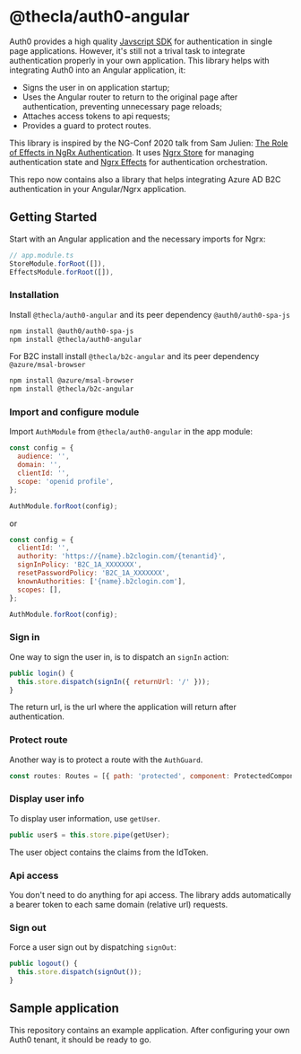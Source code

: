 # @thecla/auth0-angular

Auth0 provides a high quality [Javscript SDK](https://auth0.com/docs/libraries/auth0-spa-js) for authentication in single page applications. However, it's still not a trival task to integrate authentication properly in your own application. This library helps with integrating Auth0 into an Angular application, it:

- Signs the user in on application startup;
- Uses the Angular router to return to the original page after authentication, preventing unnecessary page reloads;
- Attaches access tokens to api requests;
- Provides a guard to protect routes.

This library is inspired by the NG-Conf 2020 talk from Sam Julien: [The Role of Effects in NgRx Authentication](https://www.ng-conf.org/2020/sessions/rxwut/). It uses [Ngrx Store](https://ngrx.io/guide/store) for managing authentication state and [Ngrx Effects](https://ngrx.io/guide/effects) for authentication orchestration.

This repo now contains also a library that helps integrating Azure AD B2C authentication in your Angular/Ngrx application.

## Getting Started

Start with an Angular application and the necessary imports for Ngrx:

```js
// app.module.ts
StoreModule.forRoot([]),
EffectsModule.forRoot([]),
```

### Installation

Install `@thecla/auth0-angular` and its peer dependency `@auth0/auth0-spa-js`

```sh
npm install @auth0/auth0-spa-js
npm install @thecla/auth0-angular
```

For B2C install install `@thecla/b2c-angular` and its peer dependency `@azure/msal-browser`

```sh
npm install @azure/msal-browser
npm install @thecla/b2c-angular
```

### Import and configure module

Import `AuthModule` from `@thecla/auth0-angular` in the app module:

```js
const config = {
  audience: '',
  domain: '',
  clientId: '',
  scope: 'openid profile',
};

AuthModule.forRoot(config);
```

or 

```js
const config = {
  clientId: '',
  authority: 'https://{name}.b2clogin.com/{tenantid}',
  signInPolicy: 'B2C_1A_XXXXXXX',
  resetPasswordPolicy: 'B2C_1A_XXXXXXX',
  knownAuthorities: ['{name}.b2clogin.com'],
  scopes: [],
};

AuthModule.forRoot(config);
```

### Sign in

One way to sign the user in, is to dispatch an `signIn` action:

```js
public login() {
  this.store.dispatch(signIn({ returnUrl: '/' }));
}
```

The return url, is the url where the application will return after authentication.

### Protect route

Another way is to protect a route with the `AuthGuard`.

```js
const routes: Routes = [{ path: 'protected', component: ProtectedComponent, canActivate: [AuthGuard] }];
```

### Display user info

To display user information, use `getUser`.

```js
public user$ = this.store.pipe(getUser);
```

The user object contains the claims from the IdToken.

### Api access

You don't need to do anything for api access. The library adds automatically a bearer token to each same domain (relative url) requests.

### Sign out

Force a user sign out by dispatching `signOut`:

```js
public logout() {
  this.store.dispatch(signOut());
}
```

## Sample application

This repository contains an example application. After configuring your own Auth0 tenant, it should be ready to go.
